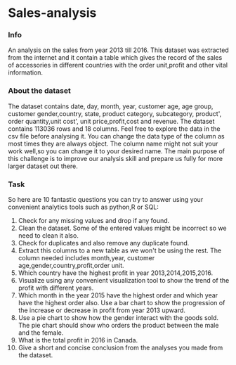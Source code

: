 # Sales-analysis

### Info
An analysis on the sales from year 2013 till 2016. This dataset was extracted from the internet and it contain a table which gives the record of the sales of accessories in different countries with the order unit,profit and other vital information.

### About the dataset 
The dataset contains date, day, month, year, customer age, age group, customer gender,country, state, product category, subcategory, product', order quantity,unit cost', unit price,profit,cost and revenue. The dataset contains 113036 rows and 18 columns. Feel free to explore the data in the csv file before analysing it. You can change the data type of the column as most times they are always object. The column name might not suit your work well,so you can change it to your desired name. The main purpose of this challenge is to improve our analysis skill and prepare us fully for more larger dataset out there.

### Task
So here are 10 fantastic questions you can try to answer using your convenient analytics tools such as python,R or SQL:
1. Check for any missing values and drop if any found.
2. Clean the dataset. Some of the entered values might be incorrect so we need to clean it also.
3. Check for duplicates and also remove any duplicate found.
4. Extract this columns to a new table as we won't be using the rest. The column needed includes month,year, customer age,gender,country,profit,order unit.
5. Which country have the highest profit in year 2013,2014,2015,2016.
6. Visualize using any convenient visualization tool to show the trend of the profit with different years.
7. Which month in the year 2015 have the highest order and which year have the highest order also. Use a bar chart to show the progression of the increase or decrease in profit from year 2013 upward.
8. Use a pie chart to show how the gender interact with the goods sold. The pie chart should show who orders the product between the male and the female.
9. What is the total profit in 2016 in Canada.
10. Give a short and concise conclusion from the analyses you made from the dataset.
